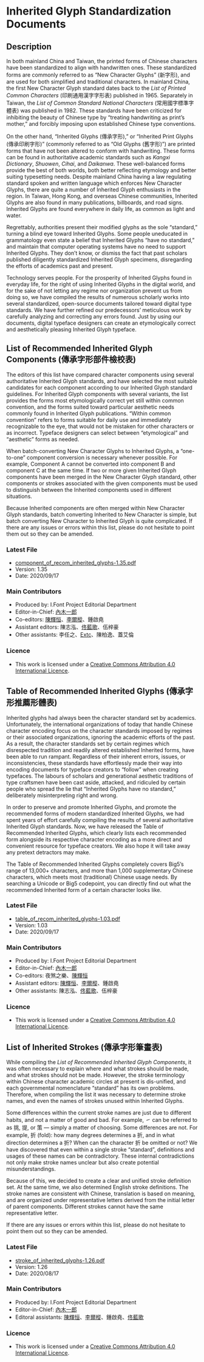 # Inherited Glyph Standardization Documents

## Description

In both mainland China and Taiwan, the printed forms of Chinese characters have been standardized to align with handwritten ones. These standardized forms are commonly referred to as “New Character Glyphs” (新字形), and are used for both simplified and traditional characters. In mainland China, the first New Character Glyph standard dates back to the *List of Printed Common Characters* (印刷通用漢字字形表) published in 1965. Separately in Taiwan, the *List of Common Standard National Characters* (常用國字標準字體表) was published in 1982. These standards have been criticized for inhibiting the beauty of Chinese type by “treating handwriting as print’s mother,” and forcibly imposing upon established Chinese type conventions.

On the other hand, “Inherited Glyphs (傳承字形),” or “Inherited Print Glyphs (傳承印刷字形)” (commonly referred to as “Old Glyphs (舊字形)”) are printed forms that have not been altered to conform with handwriting. These forms can be found in authoritative academic standards such as *Kangxi Dictionary*, *Shuowen*, *Cihai*, and *Daikanwa*. These well-balanced forms provide the best of both worlds, both better reflecting etymology and better suiting typesetting needs. Despite mainland China having a law regulating standard spoken and written language which enforces New Character Glyphs, there are quite a number of Inherited Glyph enthusiasts in the region. In Taiwan, Hong Kong, and overseas Chinese communities, Inherited Glyphs are also found in many publications, billboards, and road signs. Inherited Glyphs are found everywhere in daily life, as common as light and water.

Regrettably, authorities present their modified glyphs as the sole “standard,” turning a blind eye toward Inherited Glyphs. Some people uneducated in grammatology even state a belief that Inherited Glyphs “have no standard,” and maintain that computer operating systems have no need to support Inherited Glyphs. They don’t know, or dismiss the fact that past scholars published diligently standardized Inherited Glyph specimens, disregarding the efforts of academics past and present.

Technology serves people. For the prosperity of Inherited Glyphs found in everyday life, for the right of using Inherited Glyphs in the digital world, and for the sake of not letting any regime nor organization prevent us from doing so, we have compiled the results of numerous scholarly works into several standardized, open-source documents tailored toward digital type standards. We have further refined our predecessors’ meticulous work by carefully analyzing and correcting any errors found. Just by using our documents, digital typeface designers can create an etymologically correct and aesthetically pleasing Inherited Glyph typeface.

## List of Recommended Inherited Glyph Components (傳承字形部件檢校表)

The editors of this list have compared character components using several authoritative Inherited Glyph standards, and have selected the most suitable candidates for each component according to our Inherited Glyph standard guidelines. For Inherited Glyph components with several variants, the list provides the forms most etymologically correct yet still within common convention, and the forms suited toward particular aesthetic needs commonly found in Inherited Glyph publications.  “Within common convention” refers to forms suitable for daily use and immediately recognizable to the eye, that would not be mistaken for other characters or as incorrect. Typeface designers can select between “etymological” and “aesthetic” forms as needed.

When batch-converting New Character Glyphs to Inherited Glyphs, a “one-to-one” component conversion is necessary whenever possible. For example, Component A cannot be converted into component B and component C at the same time. If two or more given Inherited Glyph components have been merged in the New Character Glyph standard, other components or strokes associated with the given components must be used to distinguish between the Inherited components used in different situations.

Because Inherited components are often merged within New Character Glyph standards, batch converting Inherited to New Character is simple, but batch converting New Character to Inherited Glyph is quite complicated. If there are any issues or errors within this list, please do not hesitate to point them out so they can be amended.

### Latest File

* [component_of_recom_inherited_glyphs-1.35.pdf](component_of_recom_inherited_glyphs-1.35.pdf)
* Version: 1.35
* Date: 2020/09/17

### Main Contributors

* Produced by: I.Font Project Editorial Department
* Editor-in-Chief: [內木一郎](https://github.com/SyaoranHinata)
* Co-editors: [陳輝恒](https://github.com/hfhchan)、[李爾樅](https://github.com/Zonz-Ly)、鍾啟堯
* Assistant editors: 陳志泓、[佟藍歌](https://github.com/aikahiiragi)、伍梓豪
* Other assistants: 李任之、[Extc](https://github.com/extc)、陳柏逸、蓋艾倫

### Licence

* This work is licensed under a [Creative Commons Attribution 4.0 International Licence](https://creativecommons.org/licenses/by/4.0/).

## Table of Recommended Inherited Glyphs (傳承字形推薦形體表)

Inherited glyphs had always been the character standard set by academics. Unfortunately, the international organizations of today that handle Chinese character encoding focus on the character standards imposed by regimes or their associated organizations, ignoring the academic efforts of the past. As a result, the character standards set by certain regimes which disrespected tradition and readily altered established Inherited forms, have been able to run rampant. Regardless of their inherent errors, issues, or inconsistencies, these standards have effortlessly made their way into encoding documents for typeface creators to “follow” when creating typefaces. The labours of scholars and generational aesthetic traditions of type craftsmen have been cast aside, attacked, and ridiculed by certain people who spread the lie that “Inherited Glyphs have no standard,” deliberately misinterpreting right and wrong.

In order to preserve and promote Inherited Glyphs, and promote the recommended forms of modern standardized Inherited Glyphs, we had spent years of effort carefully compiling the results of several authoritative Inherited Glyph standards. Now, we have released the Table of Recommended Inherited Glyphs, which clearly lists each recommended form alongside its respective character encoding as a more direct and convenient resource for typeface creators. We also hope it will take away any pretext detractors may make.

The Table of Recommended Inherited Glyphs completely covers Big5’s range of 13,000+ characters, and more than 1,000 supplementary Chinese characters, which meets most (traditional) Chinese usage needs. By searching a Unicode or Big5 codepoint, you can directly find out what the recommended Inherited form of a certain character looks like.

### Latest File

* [table_of_recom_inherited_glyphs-1.03.pdf](table_of_recom_inherited_glyphs-1.03.pdf)
* Version: 1.03
* Date: 2020/09/17

### Main Contributors

* Produced by: I.Font Project Editorial Department
* Editor-in-Chief: [內木一郎](https://github.com/SyaoranHinata)
* Co-editors: 夜煞之樂、[陳輝恒](https://github.com/hfhchan)
* Assistant editors: [陳輝恒](https://github.com/hfhchan)、[李爾樅](https://github.com/Zonz-Ly)、鍾啟堯
* Other assistants: 陳志泓、[佟藍歌](https://github.com/aikahiiragi)、伍梓豪

### Licence

* This work is licensed under a [Creative Commons Attribution 4.0 International Licence](https://creativecommons.org/licenses/by/4.0/).

## List of Inherited Strokes (傳承字形筆畫表)

While compiling the *List of Recommended Inherited Glyph Components*, it was often necessary to explain where and what strokes should be made, and what strokes should not be made. However, the stroke terminology within Chinese character academic circles at present is dis-unified, and each governmental nomenclature “standard” has its own problems. Therefore, when compiling the list it was necessary to determine stroke names, and even the names of strokes unused within Inherited Glyphs.

Some differences within the current stroke names are just due to different habits, and not a matter of good and bad. For example, ㇀ can be referred to as 挑, 提, or 策 — simply a matter of choosing. Some differences are not. For example, 折 (fold): how many degrees determines a 折, and in what direction determines a 折? When can the character 折 be omitted or not? We have discovered that even within a single stroke “standard”, definitions and usages of these names can be contradictory. These internal contradictions not only make stroke names unclear but also create potential misunderstandings.

Because of this, we decided to create a clear and unified stroke definition set. At the same time, we also determined English stroke definitions. The stroke names are consistent with Chinese, translation is based on meaning, and are organized under representative letters derived from the initial letter of parent components. Different strokes cannot have the same representative letter.

If there are any issues or errors within this list, please do not hesitate to point them out so they can be amended.

### Latest File

* [stroke_of_inherited_glyphs-1.26.pdf](stroke_of_inherited_glyphs-1.26.pdf)
* Version: 1.26
* Date: 2020/08/17

### Main Contributors

* Produced by: I.Font Project Editorial Department
* Editor-in-Chief: [內木一郎](https://github.com/SyaoranHinata)
* Editoral assistants: [陳輝恒](https://github.com/hfhchan)、[李爾樅](https://github.com/Zonz-Ly)、鍾啟堯、[佟藍歌](https://github.com/aikahiiragi)

### Licence

* This work is licensed under a [Creative Commons Attribution 4.0 International Licence](https://creativecommons.org/licenses/by/4.0/).
